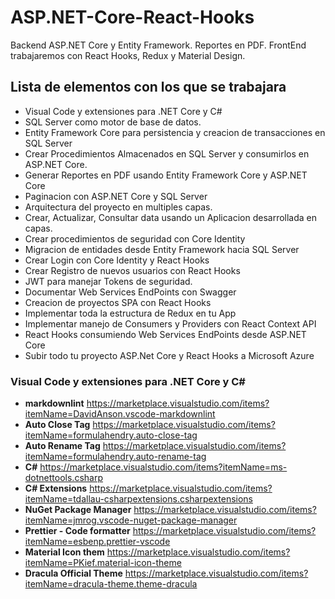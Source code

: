 # ASP.NET-Core-React-Hooks #

Backend ASP.NET Core y Entity Framework.
Reportes en PDF.
FrontEnd trabajaremos con React Hooks, Redux y Material Design.

## Lista de elementos con los que se trabajara ##

* Visual Code y extensiones para .NET Core y C#
* SQL Server como motor de base de datos.
* Entity Framework Core para persistencia y creacion de transacciones en SQL Server
* Crear Procedimientos Almacenados en SQL Server y consumirlos en ASP.NET Core.
* Generar Reportes en PDF usando Entity Framework Core y ASP.NET Core
* Paginacion con ASP.NET Core y SQL Server
* Arquitectura del proyecto en multiples capas.
* Crear, Actualizar, Consultar data usando un Aplicacion desarrollada en capas.
* Crear procedimientos de seguridad con Core Identity
* Migracion de entidades desde Entity Framework hacia SQL Server
* Crear Login con Core Identity y React Hooks
* Crear Registro de nuevos usuarios con React Hooks
* JWT para manejar Tokens de seguridad.
* Documentar Web Services EndPoints con Swagger
* Creacion de proyectos SPA con React Hooks
* Implementar toda la estructura de  Redux  en tu App
* Implementar manejo de Consumers y Providers con React Context API
* React Hooks consumiendo Web Services EndPoints desde ASP.NET Core
* Subir todo tu proyecto ASP.Net Core y React Hooks a Microsoft Azure

### Visual Code y extensiones para .NET Core y C# ###

* **markdownlint** <https://marketplace.visualstudio.com/items?itemName=DavidAnson.vscode-markdownlint>
* **Auto Close Tag** <https://marketplace.visualstudio.com/items?itemName=formulahendry.auto-close-tag>
* **Auto Rename Tag** <https://marketplace.visualstudio.com/items?itemName=formulahendry.auto-rename-tag>
* **C#** <https://marketplace.visualstudio.com/items?itemName=ms-dotnettools.csharp>
* **C# Extensions** <https://marketplace.visualstudio.com/items?itemName=tdallau-csharpextensions.csharpextensions>
* **NuGet Package Manager** <https://marketplace.visualstudio.com/items?itemName=jmrog.vscode-nuget-package-manager>
* **Prettier - Code formatter** <https://marketplace.visualstudio.com/items?itemName=esbenp.prettier-vscode>
* **Material Icon them** <https://marketplace.visualstudio.com/items?itemName=PKief.material-icon-theme>
* **Dracula Official Theme** <https://marketplace.visualstudio.com/items?itemName=dracula-theme.theme-dracula>
